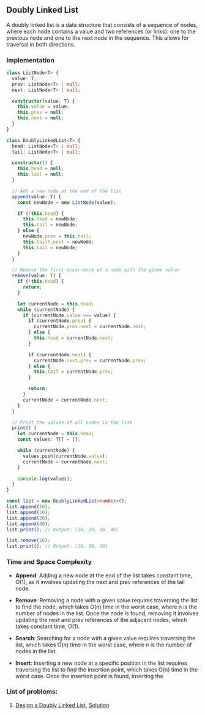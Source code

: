 ## Doubly Linked List

A doubly linked list is a data structure that consists of a sequence of nodes, where each node contains a value and two references (or links): one to the previous node and one to the next node in the sequence. This allows for traversal in both directions.

### Implementation

```ts
class ListNode<T> {
  value: T;
  prev: ListNode<T> | null;
  next: ListNode<T> | null;

  constructor(value: T) {
    this.value = value;
    this.prev = null;
    this.next = null;
  }
}

class DoublyLinkedList<T> {
  head: ListNode<T> | null;
  tail: ListNode<T> | null;

  constructor() {
    this.head = null;
    this.tail = null;
  }

  // Add a new node at the end of the list
  append(value: T) {
    const newNode = new ListNode(value);

    if (!this.head) {
      this.head = newNode;
      this.tail = newNode;
    } else {
      newNode.prev = this.tail;
      this.tail!.next = newNode;
      this.tail = newNode;
    }
  }

  // Remove the first occurrence of a node with the given value
  remove(value: T) {
    if (!this.head) {
      return;
    }

    let currentNode = this.head;
    while (currentNode) {
      if (currentNode.value === value) {
        if (currentNode.prev) {
          currentNode.prev.next = currentNode.next;
        } else {
          this.head = currentNode.next;
        }

        if (currentNode.next) {
          currentNode.next.prev = currentNode.prev;
        } else {
          this.tail = currentNode.prev;
        }

        return;
      }
      currentNode = currentNode.next;
    }
  }

  // Print the values of all nodes in the list
  print() {
    let currentNode = this.head;
    const values: T[] = [];

    while (currentNode) {
      values.push(currentNode.value);
      currentNode = currentNode.next;
    }

    console.log(values);
  }
}

const list = new DoublyLinkedList<number>();
list.append(10);
list.append(20);
list.append(30);
list.append(40);
list.print(); // Output: [10, 20, 30, 40]

list.remove(20);
list.print(); // Output: [10, 30, 40]
```

### Time and Space Complexity

- **Append**: Adding a new node at the end of the list takes constant time, O(1), as it involves updating the next and prev references of the tail node.

- **Remove**: Removing a node with a given value requires traversing the list to find the node, which takes O(n) time in the worst case, where n is the number of nodes in the list. Once the node is found, removing it involves updating the next and prev references of the adjacent nodes, which takes constant time, O(1).

- **Search**: Searching for a node with a given value requires traversing the list, which takes O(n) time in the worst case, where n is the number of nodes in the list.

- **Insert**: Inserting a new node at a specific position in the list requires traversing the list to find the insertion point, which takes O(n) time in the worst case. Once the insertion point is found, inserting the

### List of problems:

1. [Design a Doubly Linked List](01-implement-doubly-ll/question.md), [Solution](01-implement-doubly-ll/doubly-linked-list.ts)
